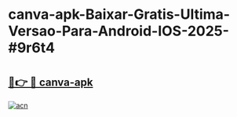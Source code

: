 # canva-apk-Baixar-Gratis-Ultima-Versao-Para-Android-IOS-2025-#9r6t4

# <h2><a href="https://ainizakaria.my?title=canva-apk&ref=22M">🔗👉 🔴 canva-apk</a></h2>

[![acn](https://github.com/user-attachments/assets/0f9c940e-d8b0-45ae-aac7-cd30a18b3e1c)](https://ainizakaria.my?title=canva-apk&ref=22M)

